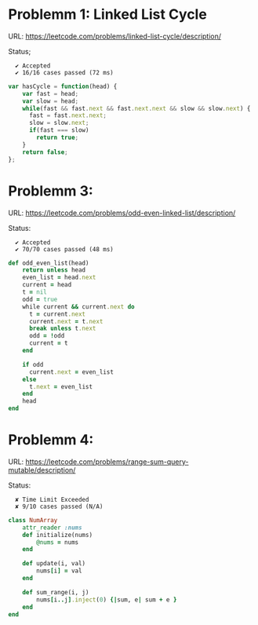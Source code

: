 # Problemm 1:  Linked List Cycle

URL: https://leetcode.com/problems/linked-list-cycle/description/

Status;
```
  ✔ Accepted
  ✔ 16/16 cases passed (72 ms)
```

```javascript
var hasCycle = function(head) {
    var fast = head;
    var slow = head;
    while(fast && fast.next && fast.next.next && slow && slow.next) {
      fast = fast.next.next;
      slow = slow.next;
      if(fast === slow)
        return true;
    }
    return false;
};
```

# Problemm 3:

URL: https://leetcode.com/problems/odd-even-linked-list/description/

Status:
```
  ✔ Accepted
  ✔ 70/70 cases passed (48 ms)
```

```ruby
def odd_even_list(head)
    return unless head
    even_list = head.next
    current = head
    t = nil
    odd = true
    while current && current.next do
      t = current.next
      current.next = t.next
      break unless t.next
      odd = !odd
      current = t
    end

    if odd
      current.next = even_list
    else
      t.next = even_list
    end
    head
end

```

# Problemm 4:

URL: https://leetcode.com/problems/range-sum-query-mutable/description/

Status:
```
  ✘ Time Limit Exceeded
  ✘ 9/10 cases passed (N/A)
```

```ruby
class NumArray
    attr_reader :nums
    def initialize(nums)
        @nums = nums
    end

    def update(i, val)
        nums[i] = val
    end

    def sum_range(i, j)
        nums[i..j].inject(0) {|sum, e| sum + e }
    end
end

```